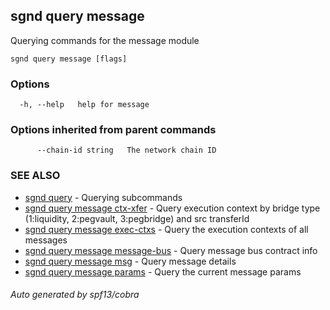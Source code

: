 ## sgnd query message

Querying commands for the message module

```
sgnd query message [flags]
```

### Options

```
  -h, --help   help for message
```

### Options inherited from parent commands

```
      --chain-id string   The network chain ID
```

### SEE ALSO

* [sgnd query](sgnd_query.md)	 - Querying subcommands
* [sgnd query message ctx-xfer](sgnd_query_message_ctx-xfer.md)	 - Query execution context by bridge type (1:liquidity, 2:pegvault, 3:pegbridge) and src transferId
* [sgnd query message exec-ctxs](sgnd_query_message_exec-ctxs.md)	 - Query the execution contexts of all messages
* [sgnd query message message-bus](sgnd_query_message_message-bus.md)	 - Query message bus contract info
* [sgnd query message msg](sgnd_query_message_msg.md)	 - Query message details
* [sgnd query message params](sgnd_query_message_params.md)	 - Query the current message params

###### Auto generated by spf13/cobra
